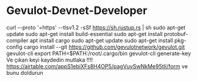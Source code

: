 # Gevulot-Devnet-Developer

curl --proto '=https' --tlsv1.2 -sSf https://sh.rustup.rs | sh
    sudo apt-get update
    sudo apt-get install build-essential
    sudo apt-get install protobuf-compiler
apt install cargo
sudo apt-get update
sudo apt-get install pkg-config
cargo install --git https://github.com/gevulotnetwork/gevulot.git gevulot-cli
export PATH=$PATH:/root/.cargo/bin
gevulot-cli generate-key
Ve çıkan keyi kaydedin mutlaka !!!!
https://airtable.com/appS1ebiXFs8H4OP5/pagVuySwNkMe95tIi/form 
ve bunu doldurun
